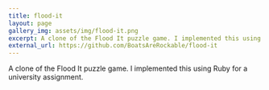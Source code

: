 ```yaml
---
title: flood-it
layout: page
gallery_img: assets/img/flood-it.png
excerpt: A clone of the Flood It puzzle game. I implemented this using Ruby for a university assignment.
external_url: https://github.com/BoatsAreRockable/flood-it
---
```

A clone of the Flood It puzzle game. I implemented this using Ruby for a university assignment.